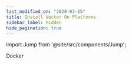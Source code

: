 ```yaml
---
last_modified_on: "2020-03-25"
title: Install Vector On Platforms
sidebar_label: hidden
hide_pagination: true
---
```


import Jump from '@site/src/components/Jump';

<Jump to="/docs/setup/installation/platforms/docker/">Docker</Jump>



